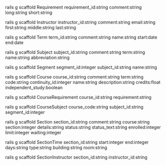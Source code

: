 rails g scaffold Requirement requirement_id:string comment:string long:string short:string

rails g scaffold Instructor instructor_id:string comment:string email:string first:string middle:string last:string

rails g scaffold Term term_id:string comment:string name:string start:date end:date

rails g scaffold Subject subject_id:string comment:string term:string name:string abbreviation:string

rails g scaffold Segment segment_id:integer subject_id:string name:string

rails g scaffold Course course_id:string comment:string term:string code:string continuity_id:integer name:string description:string credits:float independent_study:boolean 

rails g scaffold CourseRequirement course_id:string requirement:string

rails g scaffold CourseSubject course_code:string subject_id:string segment_id:integer

rails g scaffold Section section_id:string comment:string course:string section:integer details:string status:string status_text:string enrolled:integer limit:integer waiting:integer 

rails g scaffold SectionTime section_id:string start:integer end:integer days:string type:string building:string room:string

rails g scaffold SectionInstructor section_id:string instructor_id:string
